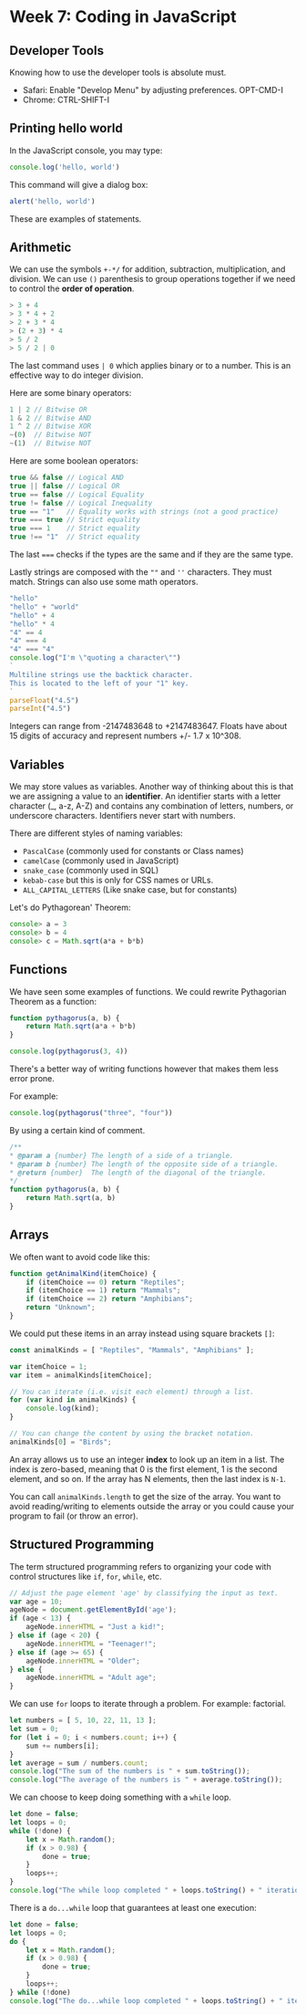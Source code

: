 # Week 7: Coding in JavaScript

## Developer Tools

Knowing how to use the developer tools is absolute must.

- Safari: Enable "Develop Menu" by adjusting preferences. OPT-CMD-I
- Chrome: CTRL-SHIFT-I

## Printing hello world

In the JavaScript console, you may type:

```javascript
console.log('hello, world')
```

This command will give a dialog box:

```javascript
alert('hello, world')
```

These are examples of statements.

## Arithmetic

We can use the symbols `+-*/` for addition, subtraction, multiplication, and division. We can use `()` parenthesis to group operations together if we need to control the **order of operation**.

```javascript
> 3 + 4
> 3 * 4 + 2
> 2 + 3 * 4
> (2 + 3) * 4
> 5 / 2
> 5 / 2 | 0
```

The last command uses `| 0` which applies binary or to a number. This is an effective way to do integer division.

Here are some binary operators:

```javascript
1 | 2 // Bitwise OR
1 & 2 // Bitwise AND
1 ^ 2 // Bitwise XOR
~(0)  // Bitwise NOT
~(1)  // Bitwise NOT
```

Here are some boolean operators:

```javascript
true && false // Logical AND
true || false // Logical OR
true == false // Logical Equality
true != false // Logical Inequality
true == "1"   // Equality works with strings (not a good practice)
true === true // Strict equality
true === 1    // Strict equality
true !== "1"  // Strict equality
```

The last `===` checks if the types are the same and if they are the same type.

Lastly strings are composed with the `""` and `''` characters. They must match. Strings can also use some math operators.

```javascript
"hello"
"hello" + "world"
"hello" + 4
"hello" * 4
"4" == 4
"4" === 4
"4" === "4"
console.log("I'm \"quoting a character\"")
`
Multiline strings use the backtick character.
This is located to the left of your "1" key.
`
parseFloat("4.5")
parseInt("4.5")
```

Integers can range from -2147483648 to +2147483647. Floats have about 15 digits of accuracy and represent numbers +/- 1.7 x 10^308.

## Variables

We may store values as variables. Another way of thinking about this is that we are assigning a value to an **identifier**. An identifier starts with a letter character (_, a-z, A-Z) and contains any combination of letters, numbers, or underscore characters. Identifiers never start with numbers.

There are different styles of naming variables:

- `PascalCase` (commonly used for constants or Class names)
- `camelCase` (commonly used in JavaScript)
- `snake_case` (commonly used in SQL)
- `kebab-case` but this is only for CSS names or URLs.
- `ALL_CAPITAL_LETTERS` (Like snake case, but for constants)

Let's do Pythagorean' Theorem:

```javascript
console> a = 3
console> b = 4
console> c = Math.sqrt(a*a + b*b)
```

## Functions

We have seen some examples of functions. We could rewrite Pythagorian Theorem as a function:

```javascript
function pythagorus(a, b) {
    return Math.sqrt(a*a + b*b)
}

console.log(pythagorus(3, 4))
```

There's a better way of writing functions however that makes them less error prone.

For example:

```javascript
console.log(pythagorus("three", "four"))
```

By using a certain kind of comment.

```javascript
/**
* @param a {number} The length of a side of a triangle.
* @param b {number} The length of the opposite side of a triangle.
* @return {number}  The length of the diagonal of the triangle.
*/
function pythagorus(a, b) {
    return Math.sqrt(a, b)
}
```

## Arrays

We often want to avoid code like this:

```javascript
function getAnimalKind(itemChoice) {
    if (itemChoice == 0) return "Reptiles";
    if (itemChoice == 1) return "Mammals";
    if (itemChoice == 2) return "Amphibians";
    return "Unknown";
}
```

We could put these items in an array instead using square brackets `[]`:

```javascript
const animalKinds = [ "Reptiles", "Mammals", "Amphibians" ];

var itemChoice = 1;
var item = animalKinds[itemChoice];

// You can iterate (i.e. visit each element) through a list.
for (var kind in animalKinds) {
    console.log(kind);
}

// You can change the content by using the bracket notation.
animalKinds[0] = "Birds";
```

An array allows us to use an integer **index** to look up an item in a list. The index is zero-based, meaning that 0 is the first element, 1 is the second element, and so on. If the array has N elements, then the last index is `N-1`.

You can call `animalKinds.length` to get the size of the array. You want to avoid reading/writing to elements outside the array or you could cause your program to fail (or throw an error).

## Structured Programming

The term structured programming refers to organizing your code with control structures like `if`, `for`, `while`, etc.

```javascript
// Adjust the page element 'age' by classifying the input as text.
var age = 10;
ageNode = document.getElementById('age');
if (age < 13) {
    ageNode.innerHTML = "Just a kid!";
} else if (age < 20) {
    ageNode.innerHTML = "Teenager!";
} else if (age >= 65) {
    ageNode.innerHTML = "Older";
} else {
    ageNode.innerHTML = "Adult age";
}
```

We can use `for` loops to iterate through a problem. For example: factorial.

```javascript
let numbers = [ 5, 10, 22, 11, 13 ];
let sum = 0;
for (let i = 0; i < numbers.count; i++) {
    sum += numbers[i];
}
let average = sum / numbers.count;
console.log("The sum of the numbers is " + sum.toString());
console.log("The average of the numbers is " + average.toString());
```

We can choose to keep doing something with a `while` loop.

```javascript
let done = false;
let loops = 0;
while (!done) {
    let x = Math.random();
    if (x > 0.98) {
        done = true;
    }
    loops++;
}
console.log("The while loop completed " + loops.toString() + " iterations");
```

There is a `do...while` loop that guarantees at least one execution:

```javascript
let done = false;
let loops = 0;
do {
    let x = Math.random();
    if (x > 0.98) {
        done = true;
    }
    loops++;
} while (!done)
console.log("The do...while loop completed " + loops.toString() + " iterations");
```
